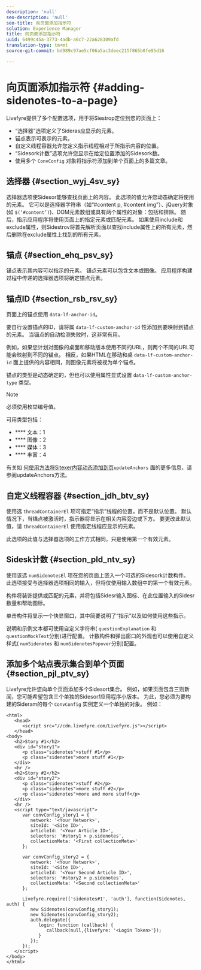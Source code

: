 ```yaml
---
description: 'null'
seo-description: 'null'
seo-title: 向页面添加指示符
solution: Experience Manager
title: 向页面添加指示符
uuid: 6499c45a-3773-4adb-a6c7-22a628309afd
translation-type: tm+mt
source-git-commit: bd989c97ae5cf06a5ac3deec215f865b0fe95d16

---
```



# 向页面添加指示符 {#adding-sidenotes-to-a-page}

Livefyre提供了多个配置选项，用于将Siestrop定位到您的页面上：

* “选择器”选项定义了Sideras应显示的元素。
* 锚点表示可表示的元素。
* 自定义线程容器允许您定义指示线程相对于所指示内容的位置。
* “Sidesork计数”选项允许您显示在给定位置添加的Sidesork数。
* 使用多个 `ConvConfig` 对象将指示符添加到单个页面上的多篇文章。

## 选择器 {#section_wyj_4sv_sy}

选择器选项使Sidesor能够查找页面上的内容。 此选项的值允许您动态确定将使用的元素。 它可以是选择器字符串（如“#content p, #content img”）、jQuery对象(如 `$(‘#content’)`)、DOM元素数组或具有两个属性的对象：包括和排除。 随后，指示应用程序将使用页面上的指定元素或匹配元素。 如果使用include和exclude属性，则Sidestrov将首先解析页面以查找include属性上的所有元素，然后删除在exclude属性上找到的所有元素。

## 锚点 {#section_ehq_psv_sy}

锚点表示其内容可以指示的元素。 锚点元素可以包含文本或图像。 应用程序构建过程中传递的选择器选项将确定锚点元素。

## 锚点ID {#section_rsb_rsv_sy}

页面上的锚点使用 `data-lf-anchor-id`。

要自行设置锚点的ID，请将属 `data-lf-custom-anchor-id` 性添加到要映射到锚点的元素。 当锚点的自动检测失败时，这非常有用。

例如，如果您计划对图像的桌面和移动版本使用不同的URL，则两个不同的URL可能会映射到不同的锚点。 相反，如果HTML在移动和桌 `data-lf-custom-anchor-id` 面上提供的内容相同，则图像元素将被视为单个锚点。

锚点的类型是动态确定的，但也可以使用属性显式设置 `data-lf-custom-anchor-type` 类型。

>[!NOTE]
>
>必须使用枚举编号值。

可用类型包括：

* **** 文本：1
* **** 图像：2
* **** 媒体：3
* **** 丰富：4

有关如 [何使用方法将Sitexer内容动态添加到页](/help/implementation/c-app-integrations/c-sidenotes-integration/update-anchors-method.md)`updateAnchors` 面的更多信息，请参阅updateAnchors方法。

## 自定义线程容器 {#section_jdh_btv_sy}

使用选 `threadContainerEl` 项可指定“指示”线程的位置，而不是默认位置。 默认情况下，当锚点被激活时，指示器将显示在相关内容旁边或下方。 要更改此默认值，请 `threadContainerEl` 使用指定线程应显示的元素。

此选项的此值与选择器选项的工作方式相同，只是使用第一个有效元素。

## Sidesk计数 {#section_pld_ntv_sy}

使用该选 `numSidenotesEl` 项在您的页面上嵌入一个可选的Sidesork计数构件。 此选项接受与选择器选项相同的输入，但将仅使用输入数组中的第一个有效元素。

构件将装饰提供或匹配的元素，并将包括Sidesr输入图标、在此位置输入的Sidesr数量和帮助图标。

单击构件将显示一个快显窗口，其中简要说明了“指示”以及如何使用这些指示。

说明和示例文本都可使用自定义字符串( `questionExplanation` 和 `questionMockText`分别)进行配置。 计数构件和弹出窗口的外观也可以使用自定义样式( `numSidenotes` 和 `numSidenotesPopover`分别)配置。

## 添加多个站点表示集合到单个页面 {#section_pjl_ptv_sy}

Livefyre允许您向单个页面添加多个Sidesort集合。 例如，如果页面包含三则新闻，您可能希望包含三个单独的Sidesorf应用程序小版本。 为此，您必须为要构建的Sideram的每个 `ConvConfig` 实例定义一个单独的对象。 例如：

```
<html> 
   <head> 
      <script src="//cdn.livefyre.com/Livefyre.js"></script> 
   </head> 
<body> 
   <h2>Story #1</h2> 
   <div id="story1"> 
      <p class="sidenotes">stuff #1</p> 
      <p class="sidenotes">more stuff #1</p> 
   </div> 
   <hr /> 
   <h2>Story #2</h2> 
   <div id="story2"> 
      <p class="sidenotes">stuff #2</p> 
      <p class="sidenotes">more stuff #2</p> 
      <p class="sidenotes">more and more stuff</p> 
   </div> 
   <hr /> 
   <script type="text/javascript"> 
      var convConfig_story1 = { 
         network: '<Your Network>', 
         siteId: '<Site ID>', 
         articleId: '<Your Article ID>', 
         selectors: '#story1 > p.sidenotes', 
         collectionMeta: '<First collectionMeta>' 
      }; 
  
      var convConfig_story2 = { 
         network: '<Your Network>', 
         siteId: '<Site ID>', 
         articleId: '<Your Second Article ID>', 
         selectors: '#story2 > p.sidenotes', 
         collectionMeta: '<Second collectionMeta>' 
      }; 
  
      Livefyre.require(['sidenotes#1', 'auth'], function(Sidenotes, auth) { 
         new Sidenotes(convConfig_story1); 
         new Sidenotes(convConfig_story2); 
         auth.delegate({ 
            login: function (callback) { 
               callback(null,{livefyre: '<Login Token>'}); 
            } 
         }); 
      }); 
   </script> 
</body> 
</html>
```
